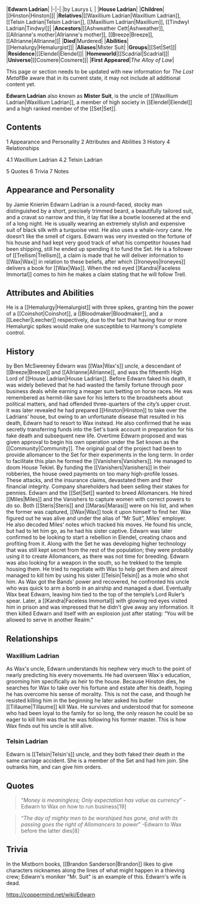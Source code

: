 |**Edwarn Ladrian**|
|-|-|
|by  Laurys L |
|**House Ladrian**|
|**Children**|[[Hinston\|Hinston]]|
|**Relatives**|[[Waxillium Ladrian\|Waxillium Ladrian]], [[Telsin Ladrian\|Telsin Ladrian]], [[Maxillium Ladrian\|Maxillium]], [[Tindwyl Ladrian\|Tindwyl]]|
|**Ancestors**|[[Ashweather Cett\|Ashweather]], [[Allrianne's mother\|Allrianne's mother]], [[Breeze\|Breeze]], [[Allrianne\|Allrianne]]|
|**Died**|Murdered|
|**Abilities**|[[Hemalurgy\|Hemalurgist]]|
|**Aliases**|Mister Suit|
|**Groups**|[[Set\|Set]]|
|**Residence**|[[Elendel\|Elendel]]|
|**Homeworld**|[[Scadrial\|Scadrial]]|
|**Universe**|[[Cosmere\|Cosmere]]|
|**First Appeared**|*The Alloy of Law*|

This page or section needs to be updated with new information for *The Lost Metal*!Be aware that in its current state, it may not include all additional content yet.

**Edwarn Ladrian** also known as **Mister Suit**, is the uncle of [[Waxillium Ladrian\|Waxillium Ladrian]], a member of high society in [[Elendel\|Elendel]] and a high ranked member of the [[Set\|Set]].

## Contents

1 Appearance and Personality
2 Attributes and Abilities
3 History
4 Relationships

4.1 Waxillium Ladrian
4.2 Telsin Ladrian


5 Quotes
6 Trivia
7 Notes


## Appearance and Personality
 by  Jamie Knierim 
Edwarn Ladrian is a round-faced, stocky man distinguished by a short, precisely trimmed beard, a beautifully tailored suit, and a cravat so narrow and thin, it lay flat like a bowtie loosened at the end of a long night.
He is usually wearing an extremely stylish and expensive suit of black silk with a turquoise vest. He also uses a whale-ivory cane. He doesn’t like the smell of cigars. Edwarn was very invested on the fortune of his house and had kept very good track of what his competitor houses had been shipping, still he ended up spending it to fund the Set.
He is a follower of [[Trellism\|Trellism]], a claim is made that he will deliver information to [[Wax\|Wax]] in relation to these beliefs, after which [[Ironeyes\|Ironeyes]] delivers a book for [[Wax\|Wax]]. When the red eyed [[Kandra\|Faceless Immortal]] comes to him he makes a claim stating that he will follow Trell.

## Attributes and Abilities
He is a [[Hemalurgy\|Hemalurgist]] with three spikes, granting him the power of a [[Coinshot\|Coinshot]], a [[Bloodmaker\|Bloodmaker]], and a [[Leecher\|Leecher]] respectively, due to the fact that having four or more Hemalurgic spikes would make one susceptible to Harmony's complete control.


## History
 by  Ben McSweeney 
Edwarn was [[Wax\|Wax's]] uncle, a descendant of [[Breeze\|Breeze]] and [[Allrianne\|Allrianne]], and was the fifteenth High Lord of [[House Ladrian\|House Ladrian]].
Before Edwarn faked his death, it was widely believed that he had wasted the family fortune through poor business deals while earning a meager sum betting on horse races. He was remembered as hermit-like save for his letters to the broadsheets about political matters, and had offended three-quarters of the city’s upper crust.
It was later revealed he had prepared [[Hinston\|Hinston]] to take over the Ladrians’ house, but owing to an unfortunate disease that resulted in his death, Edwarn had to resort to Wax instead. He also confirmed that he was secretly transferring funds into the Set's bank account in preparation for his fake death and subsequent new life.
Overtime Edwarn proposed and was given approval to begin his own operation under the Set known as the [[Community\|Community]]. The original goal of the project had been to provide allomancer to the Set for their experiments in the long term. In order to facilitate this plan he formed the [[Vanishers\|Vanishers]].
He managed to doom House Tekiel. By funding the [[Vanishers\|Vanishers]] in their robberies, the house owed payments on too many high-profile losses. These attacks, and the insurance claims, devastated them and their financial integrity. Company shareholders had been selling their stakes for pennies.
Edwarn and the [[Set\|Set]] wanted to breed Allomancers. He hired [[Miles\|Miles]] and the Vanishers to capture women with correct powers to do so. Both [[Steris\|Steris]] and [[Marasi\|Marasi]] were on his list, and when the former was captured, [[Wax\|Wax]] took it upon himself to find her.
Wax figured out he was alive and under the alias of “Mr Suit”, Miles' employer. He also decoded Miles' notes which tracked his moves. He found his uncle, but had to let him go, as he had his sister captive.
Edwarn was later confirmed to be looking to start a rebellion in Elendel, creating chaos and profiting from it. Along with the Set he was developing higher technology that was still kept secret from the rest of the population; they were probably using it to create Allomancers, as there was not time for breeding.
Edwarn was also looking for a weapon in the south, so he trekked to the temple housing them. He tried to negotiate with Wax to help get them and almost managed to kill him by using his sister [[Telsin\|Telsin]] as a mole who shot him.
As Wax got the Bands' power and recovered, he confronted his uncle who was quick to arm a bomb in an airship and managed a duel. Eventually Wax beat Edwarn, leaving him tied to the top of the temple’s Lord Ruler’s spear.
Later, a [[Kandra\|Faceless Immortal]] with glowing red eyes visited him in prison and was impressed that he didn't give away any information. It then killed Edwarn and itself with an explosion just after stating: “You will be allowed to serve in another Realm.”

## Relationships
### Waxillium Ladrian
As Wax's uncle, Edwarn understands his nephew very much to the point of nearly predicting his every movements. He had overseen Wax´s education, grooming him specifically as heir to the house.
Because Hinston dies, he searches for Wax to take over his fortune and estate after his death, hoping he has overcome his sense of morality.
This is not the case, and though he resisted killing him in the beginning he later asked his butler [[Tillaume\|Tillaume]] kill Wax. He survives and understood that for someone who had been loyal to the family for so long, the only reason he could be so eager to kill him was that he was following his former master. This is how Wax finds out his uncle is still alive.

### Telsin Ladrian
Edwarn is [[Telsin\|Telsin's]] uncle, and they both faked their death in the same carriage accident. She is a member of the Set and had him join. She outranks him, and can give him orders.

## Quotes
>“*Money is meaningless; Only expectation has value as currency*”
\-Edwarn to Wax on how to run business[19]


>“*The day of mighty men to be worshiped has gone, and with its passing goes the right of Allomancers to power*”
\-Edwarn to Wax before the latter dies[8]


## Trivia
In the Mistborn books, [[Brandon Sanderson\|Brandon]] likes to give characters nicknames along the lines of what might happen in a thieving crew; Edwarn's moniker "Mr. Suit" is an example of this.
Edwarn's wife is dead.


https://coppermind.net/wiki/Edwarn
